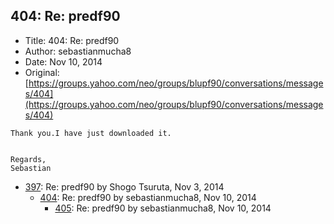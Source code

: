## 404: Re: predf90

- Title: 404: Re: predf90
- Author: sebastianmucha8
- Date: Nov 10, 2014
- Original: [https://groups.yahoo.com/neo/groups/blupf90/conversations/messages/404](https://groups.yahoo.com/neo/groups/blupf90/conversations/messages/404)

```
Thank you.I have just downloaded it.


Regards,
Sebastian
```

- [397](0397.md): Re: predf90 by Shogo Tsuruta, Nov 3, 2014
    - [404](0404.md): Re: predf90 by sebastianmucha8, Nov 10, 2014
        - [405](0405.md): Re: predf90 by sebastianmucha8, Nov 10, 2014
